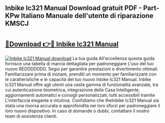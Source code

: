 ## Inbike Ic321 Manual Download gratuit PDF - Part-KPw Italiano Manuale dell'utente di riparazione KMSCJ

# <h2><a href="http://dfavfsr.blite.top/?on=Inbike+Ic321+Manual">🔗Download 👉🔴 Inbike Ic321 Manual</a></h2>

[![Inbike Ic321 Manual download](https://i.imgur.com/lujVjoI.png)](http://dfavfsr.blite.top/?on=Inbike+Ic321+Manual)
La tua guida All'eccellenza questa guida fornisce una tabella di marcia dettagliata per padroneggiare L'uso del tuo nuovo REDDDDDDD. Segui per garantire prestazioni e divertimento ottimali. Familiarizzare prima di iniziare, prenditi un momento per familiarizzare con le caratteristiche e le capacità del tuo nuovo Inbike Ic321 Manual. Inbike Ic321 Manual offre agli utenti una vasta gamma di funzionalità avanzate, tra cui autenticazione biometrica, integrazione della Casa Intelligente, aggiornamenti automatici e consigli personalizzati, tutti accessibili tramite L'interfaccia elegante e intuitiva. Confidiamo che theInbike Ic321 Manual sia stata una risorsa accurata e approfondita nei loro sforzi per padroneggiare il loro nuovo dispositivo. In caso di domande o dubbi, contattare il nostro team di assistenza clienti.
